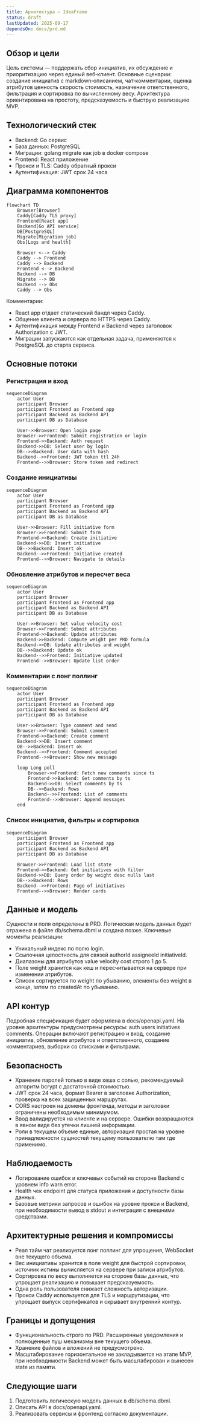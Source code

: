 ```yaml
---
title: Архитектура — IdeaFrame
status: draft
lastUpdated: 2025-09-17
dependsOn: docs/prd.md
---
```


## Обзор и цели

Цель системы — поддержать сбор инициатив, их обсуждение и приоритизацию через единый веб‑клиент. Основные сценарии: создание инициатив с markdown‑описанием, чат‑комментарии, оценка атрибутов ценность скорость стоимость, назначение ответственного, фильтрация и сортировка по вычисленному весу. Архитектура ориентирована на простоту, предсказуемость и быструю реализацию MVP.

## Технологический стек
- Backend: Go сервис
- База данных: PostgreSQL
- Миграции: golang migrate как job в docker compose
- Frontend: React приложение
- Прокси и TLS: Caddy обратный прокси
- Аутентификация: JWT срок 24 часа

## Диаграмма компонентов

```mermaid
flowchart TD
    Browser[Browser]
    Caddy[Caddy TLS proxy]
    Frontend[React app]
    Backend[Go API service]
    DB[PostgreSQL]
    Migrate[Migration job]
    Obs[Logs and health]

    Browser <--> Caddy
    Caddy --> Frontend
    Caddy --> Backend
    Frontend <--> Backend
    Backend --> DB
    Migrate --> DB
    Backend --> Obs
    Caddy --> Obs
```

Комментарии:
- React app отдает статический бандл через Caddy.
- Общение клиента и сервера по HTTPS через Caddy.
- Аутентификация между Frontend и Backend через заголовок Authorization с JWT.
- Миграции запускаются как отдельная задача, применяются к PostgreSQL до старта сервиса.

## Основные потоки

### Регистрация и вход
```mermaid
sequenceDiagram
    actor User
    participant Browser
    participant Frontend as Frontend app
    participant Backend as Backend API
    participant DB as Database

    User->>Browser: Open login page
    Browser->>Frontend: Submit registration or login
    Frontend->>Backend: Auth request
    Backend->>DB: Select user by login
    DB-->>Backend: User data with hash
    Backend-->>Frontend: JWT token ttl 24h
    Frontend-->>Browser: Store token and redirect
```

### Создание инициативы
```mermaid
sequenceDiagram
    actor User
    participant Browser
    participant Frontend as Frontend app
    participant Backend as Backend API
    participant DB as Database

    User->>Browser: Fill initiative form
    Browser->>Frontend: Submit form
    Frontend->>Backend: Create initiative
    Backend->>DB: Insert initiative
    DB-->>Backend: Insert ok
    Backend-->>Frontend: Initiative created
    Frontend-->>Browser: Navigate to details
```

### Обновление атрибутов и пересчет веса
```mermaid
sequenceDiagram
    actor User
    participant Browser
    participant Frontend as Frontend app
    participant Backend as Backend API
    participant DB as Database

    User->>Browser: Set value velocity cost
    Browser->>Frontend: Submit attributes
    Frontend->>Backend: Update attributes
    Backend->>Backend: Compute weight per PRD formula
    Backend->>DB: Update attributes and weight
    DB-->>Backend: Update ok
    Backend-->>Frontend: Initiative updated
    Frontend-->>Browser: Update list order
```

### Комментарии с лонг поллинг
```mermaid
sequenceDiagram
    actor User
    participant Browser
    participant Frontend as Frontend app
    participant Backend as Backend API
    participant DB as Database

    User->>Browser: Type comment and send
    Browser->>Frontend: Submit comment
    Frontend->>Backend: Create comment
    Backend->>DB: Insert comment
    DB-->>Backend: Insert ok
    Backend-->>Frontend: Comment accepted
    Frontend-->>Browser: Show new message

    loop Long poll
        Browser->>Frontend: Fetch new comments since ts
        Frontend->>Backend: Get comments by ts
        Backend->>DB: Select comments by ts
        DB-->>Backend: Rows
        Backend-->>Frontend: List of comments
        Frontend-->>Browser: Append messages
    end
```

### Список инициатив, фильтры и сортировка
```mermaid
sequenceDiagram
    participant Browser
    participant Frontend as Frontend app
    participant Backend as Backend API
    participant DB as Database

    Browser->>Frontend: Load list state
    Frontend->>Backend: Get initiatives with filter
    Backend->>DB: Query order by weight desc nulls last
    DB-->>Backend: Rows
    Backend-->>Frontend: Page of initiatives
    Frontend-->>Browser: Render cards
```

## Данные и модель

Сущности и поля определены в PRD. Логическая модель данных будет отражена в файле db/schema.dbml и создана позже. Ключевые моменты реализации:
- Уникальный индекс по полю login.
- Ссылочная целостность для связей authorId assigneeId initiativeId.
- Диапазоны для атрибутов value velocity cost строго 1 до 5.
- Поле weight хранится как кеш и пересчитывается на сервере при изменении атрибутов.
- Список сортируется по weight по убыванию, элементы без weight в конце, затем по createdAt по убыванию.

## API контур

Подробная спецификация будет оформлена в docs/openapi.yaml. На уровне архитектуры предусмотрены ресурсы: auth users initiatives comments. Операции включают регистрацию и вход, создание инициатив, обновление атрибутов и ответственного, создание комментариев, выборки со списками и фильтрами.

## Безопасность
- Хранение паролей только в виде хеша с солью, рекомендуемый алгоритм bcrypt с достаточной стоимостью.
- JWT срок 24 часа, формат Bearer в заголовке Authorization, проверка на всех защищенных маршрутах.
- CORS настроен на домены фронтенда, методы и заголовки ограничены необходимым минимумом.
- Ввод валидируется на клиенте и на сервере. Ошибки возвращаются в явном виде без утечки лишней информации.
- Роли в текущем объеме единые, авторизация простая на уровне принадлежности сущностей текущему пользователю там где применимо.

## Наблюдаемость
- Логирование ошибок и ключевых событий на стороне Backend с уровнем info warn error.
- Health чек endpoint для статуса приложения и доступности базы данных.
- Базовые метрики запросов и ошибок на уровне прокси и Backend, при необходимости вывод в stdout и интеграция с внешними средствами.

## Архитектурные решения и компромиссы
- Реал тайм чат реализуется лонг поллинг для упрощения, WebSocket вне текущего объема.
- Вес инициативы хранится в поле weight для быстрой сортировки, источник истины вычисляется на сервере при записи атрибутов.
- Сортировка по весу выполняется на стороне базы данных, что упрощает реализацию и повышает предсказуемость.
- Одна роль пользователя снижает сложность авторизации.
- Прокси Caddy используется для TLS и маршрутизации, что упрощает выпуск сертификатов и скрывает внутренний контур.

## Границы и допущения
- Функциональность строго по PRD. Расширенные уведомления и полноценные пуш механизмы вне текущего объема.
- Хранение файлов и вложений не предусмотрено.
- Масштабирование горизонтальное не закладывается на этапе MVP, при необходимости Backend может быть масштабирован и вынесен state из памяти.

## Следующие шаги
1) Подготовить логическую модель данных в db/schema.dbml.
2) Описать API в docs/openapi.yaml.
3) Реализовать сервисы и фронтенд согласно документации.


